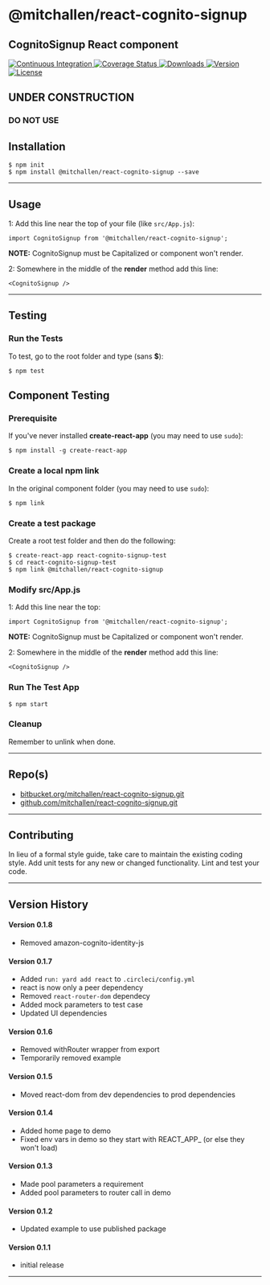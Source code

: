 @mitchallen/react-cognito-signup
==
CognitoSignup React component
--

<p align="left">
  <a href="https://circleci.com/gh/mitchallen/react-cognito-signup">
    <img src="https://img.shields.io/circleci/project/github/mitchallen/react-cognito-signup.svg" alt="Continuous Integration">
  </a>
  <a href="https://codecov.io/gh/mitchallen/react-cognito-signup">
    <img src="https://codecov.io/gh/mitchallen/react-cognito-signup/branch/master/graph/badge.svg" alt="Coverage Status">
  </a>
  <a href="https://npmjs.org/package/@mitchallen/react-cognito-signup">
    <img src="http://img.shields.io/npm/dt/@mitchallen/react-cognito-signup.svg?style=flat-square" alt="Downloads">
  </a>
  <a href="https://npmjs.org/package/@mitchallen/react-cognito-signup">
    <img src="http://img.shields.io/npm/v/@mitchallen/react-cognito-signup.svg?style=flat-square" alt="Version">
  </a>
  <a href="https://npmjs.com/package/@mitchallen/react-cognito-signup">
    <img src="https://img.shields.io/github/license/mitchallen/react-cognito-signup.svg" alt="License"></a>
  </a>
</p>

## UNDER CONSTRUCTION
### DO NOT USE

## Installation

    $ npm init
    $ npm install @mitchallen/react-cognito-signup --save
  
* * *

## Usage

1: Add this line near the top of your file (like ```src/App.js```):

```
import CognitoSignup from '@mitchallen/react-cognito-signup';
```

__NOTE:__ CognitoSignup must be Capitalized or component won't render.

2: Somewhere in the middle of the __render__ method add this line:

```
<CognitoSignup />
```


* * *

## Testing

### Run the Tests

To test, go to the root folder and type (sans __$__):

    $ npm test
    
## Component Testing

### Prerequisite

If you've never installed __create-react-app__ (you may need to use ```sudo```):

```
$ npm install -g create-react-app
```

### Create a local npm link

In the original component folder (you may need to use ```sudo```):

```
$ npm link
```

### Create a test package

Create a root test folder and then do the following:

```
$ create-react-app react-cognito-signup-test
$ cd react-cognito-signup-test
$ npm link @mitchallen/react-cognito-signup
```

### Modify src/App.js

1: Add this line near the top:

```
import CognitoSignup from '@mitchallen/react-cognito-signup';
```

__NOTE:__ CognitoSignup must be Capitalized or component won't render.

2: Somewhere in the middle of the __render__ method add this line:

```
<CognitoSignup />
```

### Run The Test App

```
$ npm start
```

### Cleanup

Remember to unlink when done.
   
* * *
 
## Repo(s)

* [bitbucket.org/mitchallen/react-cognito-signup.git](https://bitbucket.org/mitchallen/react-cognito-signup.git)
* [github.com/mitchallen/react-cognito-signup.git](https://github.com/mitchallen/react-cognito-signup.git)

* * *

## Contributing

In lieu of a formal style guide, take care to maintain the existing coding style.
Add unit tests for any new or changed functionality. Lint and test your code.

* * *

## Version History

#### Version 0.1.8

* Removed amazon-cognito-identity-js

#### Version 0.1.7

* Added ```run: yard add react``` to ```.circleci/config.yml```
* react is now only a peer dependency
* Removed ```react-router-dom``` dependecy
* Added mock parameters to test case
* Updated UI dependencies

#### Version 0.1.6

* Removed withRouter wrapper from export
* Temporarily removed example

#### Version 0.1.5

* Moved react-dom from dev dependencies to prod dependencies

#### Version 0.1.4

* Added home page to demo
* Fixed env vars in demo so they start with REACT_APP_ (or else they won't load)

#### Version 0.1.3

* Made pool parameters a requirement
* Added pool parameters to router call in demo

#### Version 0.1.2

* Updated example to use published package 

#### Version 0.1.1 

* initial release

* * *